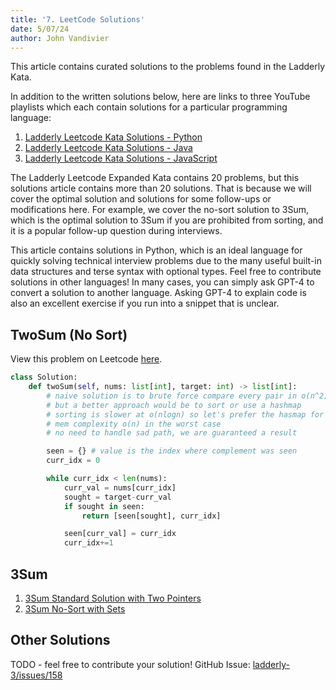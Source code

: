 ```yaml
---
title: '7. LeetCode Solutions'
date: 5/07/24
author: John Vandivier
---
```


This article contains curated solutions to the problems found in the Ladderly Kata.

In addition to the written solutions below, here are links to three YouTube playlists which each contain solutions for a particular programming language:

1. [Ladderly Leetcode Kata Solutions - Python](https://www.youtube.com/playlist?list=PL4hsXTgWARMy6Km1BkVPAFc8Z5uRRupC1)
2. [Ladderly Leetcode Kata Solutions - Java](https://www.youtube.com/playlist?list=PL4hsXTgWARMwimJhjMGHMzAuPmRhWXgV6)
3. [Ladderly Leetcode Kata Solutions - JavaScript](https://www.youtube.com/playlist?list=PL4hsXTgWARMzTXvDfAWZeX-l_f-1Qe9MC)

The Ladderly Leetcode Expanded Kata contains 20 problems, but this solutions article contains more than 20 solutions. That is because we will cover the optimal solution and solutions for some follow-ups or modifications here. For example, we cover the no-sort solution to 3Sum, which is the optimal solution to 3Sum if you are prohibited from sorting, and it is a popular follow-up question during interviews.

This article contains solutions in Python, which is an ideal language for quickly solving technical interview problems due to the many useful built-in data structures and terse syntax with optional types. Feel free to contribute solutions in other languages! In many cases, you can simply ask GPT-4 to convert a solution to another language. Asking GPT-4 to explain code is also an excellent exercise if you run into a snippet that is unclear.

## TwoSum (No Sort)

View this problem on Leetcode [here](https://leetcode.com/problems/two-sum/description/).

```python
class Solution:
    def twoSum(self, nums: list[int], target: int) -> list[int]:
        # naive solution is to brute force compare every pair in o(n^2) time
        # but a better approach would be to sort or use a hashmap
        # sorting is slower at o(nlogn) so let's prefer the hasmap for perf
        # mem complexity o(n) in the worst case
        # no need to handle sad path, we are guaranteed a result

        seen = {} # value is the index where complement was seen
        curr_idx = 0

        while curr_idx < len(nums):
            curr_val = nums[curr_idx]
            sought = target-curr_val
            if sought in seen:
                return [seen[sought], curr_idx]

            seen[curr_val] = curr_idx
            curr_idx+=1
```

## 3Sum

1. [3Sum Standard Solution with Two Pointers](https://leetcode.com/problems/3sum/solutions/4622219/python3-no-sort-with-top-20-performance/)
2. [3Sum No-Sort with Sets](https://leetcode.com/problems/3sum/solutions/4624993/3sum-standard-two-pointers-approach/)

## Other Solutions

TODO - feel free to contribute your solution!
GitHub Issue: [ladderly-3/issues/158](https://github.com/Vandivier/ladderly-3/issues/158)
